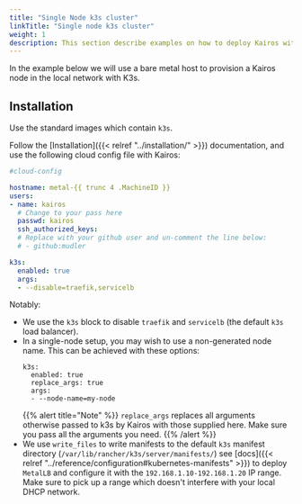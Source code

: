 ```yaml
---
title: "Single Node k3s cluster"
linkTitle: "Single node k3s cluster"
weight: 1
description: This section describe examples on how to deploy Kairos with k3s as a single-node cluster
---
```


In the example below we will use a bare metal host to provision a Kairos node in the local network with K3s.

## Installation

Use the standard images which contain `k3s`.

Follow the [Installation]({{< relref "../installation/" >}}) documentation, and use the following cloud config file with Kairos:

```yaml
#cloud-config

hostname: metal-{{ trunc 4 .MachineID }}
users:
- name: kairos
  # Change to your pass here
  passwd: kairos
  ssh_authorized_keys:
  # Replace with your github user and un-comment the line below:
  # - github:mudler

k3s:
  enabled: true
  args:
  - --disable=traefik,servicelb
```

Notably:

- We use the `k3s` block to disable `traefik` and `servicelb` (the default `k3s` load balancer).
- In a single-node setup, you may wish to use a non-generated node name. This can be achieved with these options:
  ```
  k3s:
    enabled: true
    replace_args: true
    args:
    - --node-name=my-node
  ```
  {{% alert title="Note" %}}
  `replace_args` replaces all arguments otherwise passed to k3s by Kairos with those supplied here. Make sure you pass all the arguments you need.
  {{% /alert %}}
- We use `write_files` to write manifests to the default `k3s` manifest directory (`/var/lib/rancher/k3s/server/manifests/`) see [docs]({{< relref "../reference/configuration#kubernetes-manifests" >}}) to deploy `MetalLB` and configure it with the `192.168.1.10-192.168.1.20` IP range. Make sure to pick up a range which doesn't interfere with your local DHCP network.
